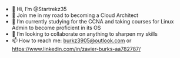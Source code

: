 - 👋 Hi, I’m @Startrekz35
- 👀 Join me in my road to becoming a Cloud Architect
- 🌱 I’m currently studying for the CCNA and taking courses for Linux Admin to become proficient in its OS
- 💞️ I’m looking to collaborate on anything to sharpen my skills
- 📫 How to reach me: burkz3905@outlook.com or https://www.linkedin.com/in/zavier-burks-aa782787/

<!---
Startrekz35/Startrekz35 is a ✨ special ✨ repository because its `README.md` (this file) appears on your GitHub profile.
You can click the Preview link to take a look at your changes.
--->
